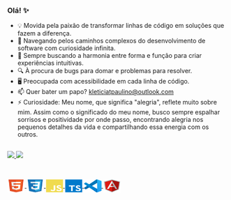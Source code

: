 ### Olá! ✨

- 💡 Movida pela paixão de transformar linhas de código em soluções que fazem a diferença.
- 🌟 Navegando pelos caminhos complexos do desenvolvimento de software com curiosidade infinita.
- 🎨 Sempre buscando a harmonia entre forma e função para criar experiências intuitivas.
- 🔍 À procura de bugs para domar e problemas para resolver.
- 🖥️ Preocupada com acessibilidade em cada linha de código.
- 📫 Quer bater um papo? kleticiatpaulino@outlook.com
- ⚡ Curiosidade: Meu nome, que significa "alegria", reflete muito sobre mim. Assim como o significado do meu nome, busco sempre espalhar sorrisos e positividade por onde passo, encontrando alegria nos pequenos detalhes da vida e compartilhando essa energia com os outros.

 
##

 <div style="display: flex; flex-direction: row">
  <a href="https://github.com/LeticiaTP">
  <img height="180em" src="https://github-readme-stats.vercel.app/api?username=LeticiaTP&show_icons=true&theme=nightowl"/>
  <img height="180em" src="https://github-readme-stats.vercel.app/api/top-langs/?username=LeticiaTP&show_icons=true&theme=nightowl&layout=compact"/>
</div>
 
## 
 
 <div style="display: inline_block"><br>
  <img align="center" alt="Let-HTML" height="30" width="40" src="https://raw.githubusercontent.com/devicons/devicon/master/icons/html5/html5-original.svg">
  <img align="center" alt="Let-CSS" height="30" width="40" src="https://raw.githubusercontent.com/devicons/devicon/master/icons/css3/css3-original.svg">
  <img align="center" alt="Let-Js" height="30" width="40" src="https://raw.githubusercontent.com/devicons/devicon/master/icons/javascript/javascript-plain.svg">
  <img align="center" alt="Let-Ts" height="30" width="40" src="https://raw.githubusercontent.com/devicons/devicon/master/icons/typescript/typescript-plain.svg">
  <img align="center" alt="Let-VsCode" height="30" width="40" src="https://raw.githubusercontent.com/devicons/devicon/master/icons/vscode/vscode-original.svg">
  <img align="center" alt="Let-Angular" height="30" width="40" src="https://raw.githubusercontent.com/devicons/devicon/master/icons/angularjs/angularjs-original.svg">
 </div>

